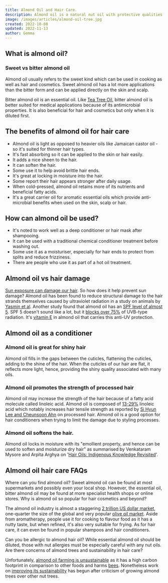 ```yaml
---
title: Almond Oil and Hair Care.
description: Almond oil is a natural nut oil with protective qualities for the hair and skin.
image: /images/articles/almond-oil-tree.jpg
created: 2022-10-08
updated: 2022-11-13
author: Gemma
---
```


## What is almond oil?

### Sweet vs bitter almond oil

Almond oil usually refers to the sweet kind which can be used in cooking as well as hair and cosmetics. Sweet almond oil has a lot more applications than the bitter form and can be applied directly on the skin and scalp.

Bitter almond oil is an essential oil. Like [Tea Tree Oil](/guides/tea-tree-oil-hair-care), bitter almond oil is better suited for medical applications because of its antimicrobial properties. It is also beneficial for hair and cosmetics but only when it is diluted first.

## The benefits of almond oil for hair care

- Almond oil is light as opposed to heavier oils like Jamaican castor oil - so it's suited for thinner hair types.
- It's fast absorbing so it can be applied to the skin or hair easily.
- It adds a nice sheen to the hair.
- It can soften the hair.
- Some use it to help avoid brittle hair ends.
- It's great at locking in moisture into the hair.
- Some report their hair appears stronger after daily usage.
- When cold-pressed, almond oil retains more of its nutrients and beneficial fatty acids.
- It's a great carrier oil for aromatic essential oils which provide anti-microbial benefits when used on the skin, scalp or hair.

## How can almond oil be used?

- It's noted to work well as a deep conditioner or hair mask after shampooing.
- It can be used with a traditional chemical conditioner treatment before washing out.
- Some use it as a moisturiser, especially for hair ends to protect from splits and reduce frizziness.
- There are people who use it as part of a hot oil treatment.

## Almond oil vs hair damage

[Sun exposure can damage our hair](/guides/hair-damage/#hair-and-uv-damage). So how does it help prevent sun damage? Almond oil has been found to reduce structural damage to the hair strands themselves caused by ultraviolet radiation in a study on animals by [Yasmin et al](https://pubmed.ncbi.nlm.nih.gov/17348990/). Another study found that almond oil has an [SPF level of almost 5](https://www.ncbi.nlm.nih.gov/pmc/articles/PMC3140123/). SPF 5 doesn't sound like a lot, but it [blocks over 75%](https://drbaileyskincare.com/blogs/blog/how-high-of-an-spf-does-your-sunscreen-need-to-have) of UVB-type radiation. It's [vitamin E](https://pubmed.ncbi.nlm.nih.gov/11139138) in almond oil that carries this anti-UV protection.

## Almond oil as a conditioner

### Almond oil is great for shiny hair

Almond oil fills in the gaps between the cuticles, flattening the cuticles, adding to the shine of the hair. When the cuticles of our hair are flat, it reflects more light, hence, providing the shiny quality associated with many oils.

### Almond oil promotes the strength of processed hair

Almond oil may increase the strength of the hair because of a fatty acid molecule called linoleic acid. Almond oil is composed of [13-29%](https://www.ncbi.nlm.nih.gov/pmc/articles/PMC7520497) linoleic acid which notably increases hair tensile strength as reported by [Si Hyun Lee and Cheunsoon Ahn](https://fashionandtextiles.springeropen.com/articles/10.1186/s40691-021-00282-5) on processed hair. Almond oil is a good option for hair conditioners when trying to limit the damage due to styling processes.

### Almond oil softens the hair.

Almond oil locks in moisture with its "emollient property, and hence can be used to soften and moisturize dry hair" as summarised by Venkataram Mysore and Arpita Arghya on '[Hair Oils: Indigenous Knowledge Revisited](https://www.ncbi.nlm.nih.gov/pmc/articles/PMC9231528/
)'.

## Almond oil hair care FAQs

<div itemscope itemtype="https://schema.org/FAQPage">

<faq>
    <faq-question>
        Where can you find almond oil?
    </faq-question>
    <faq-answer>
        Sweet almond oil can be found at most supermarkets and possibly even your local shop. However, the essential oil, bitter almond oil may be found at more specialist health shops or online stores.
    </faq-answer>
</faq>

<faq>
    <faq-question>
        Why is almond oil so popular for hair cosmetics and beyond?
    </faq-question>
    <faq-answer>
        <p>The almond oil industry is almost a staggering <a href="https://www.marketdataforecast.com/market-reports/almond-oil-market" rel="nofollow noopener noreferrer" target="_blank" data-v-cc1e7618="">2 trillion US dollar market</a>, one-quarter the size of the global and very popular <a href="https://www.marketdataforecast.com/market-reports/olive-oil-market" rel="nofollow noopener noreferrer" target="_blank" data-v-cc1e7618="">olive oil market</a>. Aside from aromatherapy, people use it for cooking to flavour food as it has a nutty taste, but when refined, it's also very suitable for frying. As for hair care, it can even be found in popular shampoos and hair conditioners.</p>
    </faq-answer>
</faq>

<faq>
    <faq-question>
        Can you be allergic to almond hair oil?
    </faq-question>
    <faq-answer>
        While essential almond oil should be diluted, those with nut allergies must be especially careful with any nut oils.
    </faq-answer>
</faq>

<faq>
    <faq-question>
        Are there concerns of almond trees and sustainability in hair care?
    </faq-question>
    <faq-answer>
        <p>Unfortunately, <a href="https://www.healabel.com/almond-oil-side-effects" rel="nofollow noopener noreferrer" target="_blank">almond oil farming is unsustainable</a> as it has a high carbon footprint in comparison to other foods and harms <a  href="https://www.theguardian.com/environment/2020/jan/28/what-plant-milk-should-i-drink-almond-killing-bees-aoe" rel="nofollow noopener noreferrer" target="_blank">bees</a>. Nonetheless work on <a href="https://citizensustainable.com/almonds-environment/" rel="nofollow noopener noreferrer" target="_blank">improving its sustainability</a> has begun after criticism of growing almond trees over other nut trees.</p>
    </faq-answer>
</faq>

</div>